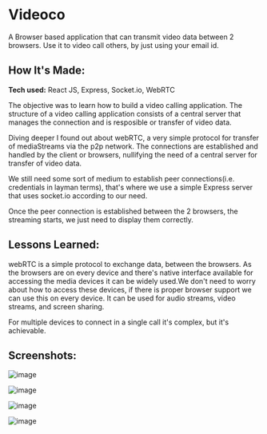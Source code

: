 # Videoco
A Browser based application that can transmit video data between 2 browsers. Use it to video call others, by just using your email id.

<!-- **Link to project:** http://recruiters-love-seeing-live-demos.com/ -->

<!-- ![alt tag](http://placecorgi.com/1200/650) -->

## How It's Made:

**Tech used:** React JS, Express, Socket.io, WebRTC

The objective was to learn how to build a video calling application. The structure of a video calling application consists of a central server that manages the connection and is resposible or transfer of video data. 

Diving deeper I found out about webRTC, a very simple protocol for transfer of mediaStreams via the p2p network. The connections are established and handled by the client or browsers, nullifying the need of a central server for transfer of video data.

We still need some sort of medium to establish peer connections(i.e. credentials in layman terms), that's where we use a simple Express server that uses socket.io according to our need.

Once the peer connection is established between the 2 browsers, the streaming starts, we just need to display them correctly.


<!-- ## Optimizations
*(optional)*

You don't have to include this section but interviewers *love* that you can not only deliver a final product that looks great but also functions efficiently. Did you write something then refactor it later and the result was 5x faster than the original implementation? Did you cache your assets? Things that you write in this section are **GREAT** to bring up in interviews and you can use this section as reference when studying for technical interviews! -->

## Lessons Learned:

webRTC is a simple protocol to exchange data, between the browsers. As the browsers are on every device and there's native interface available for accessing the media devices it can be widely used.We don't need to worry about how to access these devices, if there is proper browser support we can use this on every device.
It can be used for audio streams, video streams, and screen sharing.  

For multiple devices to connect in a single call it's complex, but it's achievable.

## Screenshots:

![image](https://i.ibb.co/6BgNjMZ/videoco0.png)

![image](https://i.ibb.co/R0SM8bs/videoco1.png)

![image](https://i.ibb.co/gRh1VM3/videoco2.png)

![image](https://i.ibb.co/J3kW9ZH/videoco3.png)


